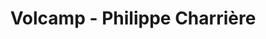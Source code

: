 ---
  name: Philippe Charrière
  title: Volcamp - Philippe Charrière
  abstract: 
  twitter: none
  photo: none
  linkedin: none
  keynotes: false
---
